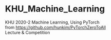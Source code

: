 # KHU_Machine_Learning
KHU 2020-2 Machine Learning, Using PyTorch</br>
from https://github.com/hunkim/PyTorchZeroToAll</br>
Lecture & Competition
